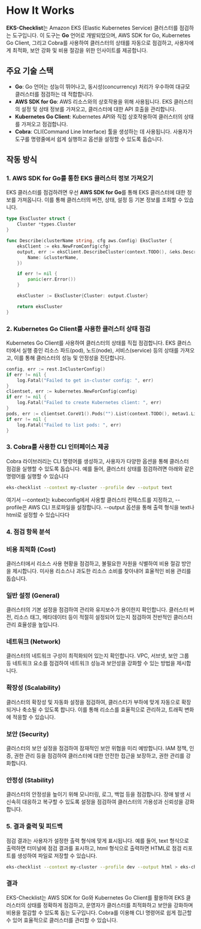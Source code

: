 # How It Works

**EKS-Checklist**는 Amazon EKS (Elastic Kubernetes Service) 클러스터를 점검하는 도구입니다. 이 도구는 **Go** 언어로 개발되었으며, AWS SDK for Go, Kubernetes Go Client, 그리고 Cobra를 사용하여 클러스터의 상태를 자동으로 점검하고, 사용자에게 최적화, 보안 강화 및 비용 절감을 위한 인사이트를 제공합니다.

## 주요 기술 스택

- **Go**: Go 언어는 성능이 뛰어나고, 동시성(concurrency) 처리가 우수하여 대규모 클러스터를 점검하는 데 적합합니다.
- **AWS SDK for Go**: AWS 리소스와의 상호작용을 위해 사용됩니다. EKS 클러스터의 설정 및 상태 정보를 가져오고, 클러스터에 대한 API 호출을 관리합니다.
- **Kubernetes Go Client**: Kubernetes API와 직접 상호작용하여 클러스터의 상태를 가져오고 점검합니다.
- **Cobra**: CLI(Command Line Interface) 툴을 생성하는 데 사용됩니다. 사용자가 도구를 명령줄에서 쉽게 실행하고 옵션을 설정할 수 있도록 돕습니다.

## 작동 방식

### 1. **AWS SDK for Go를 통한 EKS 클러스터 정보 가져오기**

EKS 클러스터를 점검하려면 우선 **AWS SDK for Go**를 통해 EKS 클러스터에 대한 정보를 가져옵니다. 이를 통해 클러스터의 버전, 상태, 설정 등 기본 정보를 조회할 수 있습니다.

```go
type EksCluster struct {
	Cluster *types.Cluster
}

func Describe(clusterName string, cfg aws.Config) EksCluster {
	eksClient := eks.NewFromConfig(cfg)
	output, err := eksClient.DescribeCluster(context.TODO(), &eks.DescribeClusterInput{
		Name: &clusterName,
	})

	if err != nil {
		panic(err.Error())
	}

	eksCluster := EksCluster{Cluster: output.Cluster}

	return eksCluster
}
```

### 2. **Kubernetes Go Client를 사용한 클러스터 상태 점검**

Kubernetes Go Client를 사용하여 클러스터의 상태를 직접 점검합니다. EKS 클러스터에서 실행 중인 리소스 파드(pod), 노드(node), 서비스(service) 등의 상태를 가져오고, 이를 통해 클러스터의 성능 및 안정성을 진단합니다.

```go
config, err := rest.InClusterConfig()
if err != nil {
    log.Fatal("Failed to get in-cluster config: ", err)
}
clientset, err := kubernetes.NewForConfig(config)
if err != nil {
    log.Fatal("Failed to create Kubernetes client: ", err)
}
pods, err := clientset.CoreV1().Pods("").List(context.TODO(), metav1.ListOptions{})
if err != nil {
    log.Fatal("Failed to list pods: ", err)
}
```

### 3. **Cobra를 사용한 CLI 인터페이스 제공**

Cobra 라이브러리는 CLI 명령어를 생성하고, 사용자가 다양한 옵션을 통해 클러스터 점검을 실행할 수 있도록 돕습니다. 예를 들어, 클러스터 상태를 점검하려면 아래와 같은 명령어를 실행할 수 있습니다

```bash
eks-checklist --context my-cluster --profile dev --output text 
```
여기서 --context는 kubeconfig에서 사용할 클러스터 컨텍스트를 지정하고, --profile은 AWS CLI 프로파일을 설정합니다. --output 옵션을 통해 출력 형식을 text나 html로 설정할 수 있습니다다

### 4. **점검 항목 분석**

### **비용 최적화 (Cost)**

클러스터에서 리소스 사용 현황을 점검하고, 불필요한 자원을 식별하여 비용 절감 방안을 제시합니다. 미사용 리소스나 과도한 리소스 소비를 찾아내어 효율적인 비용 관리를 돕습니다.

### **일반 설정 (General)**

클러스터의 기본 설정을 점검하여 관리와 유지보수가 용이한지 확인합니다. 클러스터 버전, 리소스 태그, 메타데이터 등이 적절히 설정되어 있는지 점검하여 전반적인 클러스터 관리 효율성을 높입니다.

### **네트워크 (Network)**

클러스터의 네트워크 구성이 최적화되어 있는지 확인합니다. VPC, 서브넷, 보안 그룹 등 네트워크 요소를 점검하여 네트워크 성능과 보안성을 강화할 수 있는 방법을 제시합니다.

### **확장성 (Scalability)**

클러스터의 확장성 및 자동화 설정을 점검하여, 클러스터가 부하에 맞게 자동으로 확장되거나 축소될 수 있도록 합니다. 이를 통해 리소스를 효율적으로 관리하고, 트래픽 변화에 적응할 수 있습니다.

### **보안 (Security)**

클러스터의 보안 설정을 점검하여 잠재적인 보안 위협을 미리 예방합니다. IAM 정책, 인증, 권한 관리 등을 점검하여 클러스터에 대한 안전한 접근을 보장하고, 권한 관리를 강화합니다.

### **안정성 (Stability)**

클러스터의 안정성을 높이기 위해 모니터링, 로그, 백업 등을 점검합니다. 장애 발생 시 신속히 대응하고 복구할 수 있도록 설정을 점검하여 클러스터의 가용성과 신뢰성을 강화합니다.


### 5. **결과 출력 및 피드백**

점검 결과는 사용자가 설정한 출력 형식에 맞게 표시됩니다. 예를 들어, text 형식으로 출력하면 터미널에 점검 결과를 표시하고, html 형식으로 출력하면 HTML로 점검 리포트를 생성하여 파일로 저장할 수 있습니다.

```bash
eks-checklist --context my-cluster --profile dev --output html > eks-checklist-report.html
```

### 결과

EKS-Checklist는 AWS SDK for Go와 Kubernetes Go Client를 활용하여 EKS 클러스터의 상태를 정확하게 점검하고, 운영자가 클러스터를 최적화하고 보안을 강화하며 비용을 절감할 수 있도록 돕는 도구입니다. Cobra를 이용해 CLI 명령어로 쉽게 접근할 수 있어 효율적으로 클러스터를 관리할 수 있습니다.